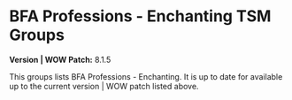 # BFA Professions - Enchanting TSM Groups

**Version | WOW Patch:** 8.1.5

This groups lists BFA Professions - Enchanting. It is up to date for available up to the current version | WOW patch listed above.
